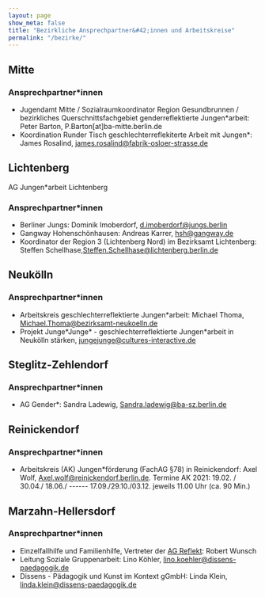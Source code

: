 ```yaml
---
layout: page
show_meta: false
title: "Bezirkliche Ansprechpartner&#42;innen und Arbeitskreise"
permalink: "/bezirke/"
---
```


## Mitte
### Ansprechpartner&#42;innen
* Jugendamt Mitte / Sozialraumkoordinator Region Gesundbrunnen / bezirkliches Querschnittsfachgebiet genderreflektierte Jungen&#42;arbeit: Peter Barton, P.Barton[at]ba-mitte.berlin.de
* Koordination Runder Tisch geschlechterreflekiterte Arbeit mit Jungen&#42;: James Rosalind, james.rosalind@fabrik-osloer-strasse.de

## Lichtenberg
AG Jungen&#42;arbeit Lichtenberg
### Ansprechpartner&#42;innen
* Berliner Jungs: Dominik Imoberdorf, d.imoberdorf@jungs.berlin
* Gangway Hohenschönhausen: Andreas Karrer, hsh@gangway.de
* Koordinator der Region 3 (Lichtenberg Nord) im Bezirksamt Lichtenberg: Steffen Schellhase,Steffen.Schellhase@lichtenberg.berlin.de

## Neukölln
### Ansprechpartner&#42;innen
* Arbeitskreis geschlechterreflektierte Jungen&#42;arbeit: Michael Thoma, Michael.Thoma@bezirksamt-neukoelln.de
* Projekt Junge&#42;Junge&#42; - geschlechterreflektierte Jungen&#42;arbeit in
Neukölln stärken, jungejunge@cultures-interactive.de

## Steglitz-Zehlendorf
### Ansprechpartner&#42;innen
* AG Gender&#42;: Sandra Ladewig, Sandra.ladewig@ba-sz.berlin.de

## Reinickendorf
### Ansprechpartner&#42;innen
* Arbeitskreis (AK) Jungen&#42;förderung (FachAG §78) in Reinickendorf: Axel Wolf, Axel.wolf@reinickendorf.berlin.de. Termine AK 2021: 19.02. / 30.04./ 18.06./  ------ 17.09./29.10./03.12. jeweils 11.00 Uhr (ca. 90 Min.)

## Marzahn-Hellersdorf
### Ansprechpartner&#42;innen
* Einzelfallhilfe und Familienhilfe, Vertreter der [AG Reflekt](http://www.ag-gdiff.de/mitglieder-der-ag/): Robert Wunsch
* Leitung Soziale Gruppenarbeit: Lino Köhler, lino.koehler@dissens-paedagogik.de
* Dissens - Pädagogik und Kunst im Kontext gGmbH: Linda Klein, linda.klein@dissens-paedagogik.de
